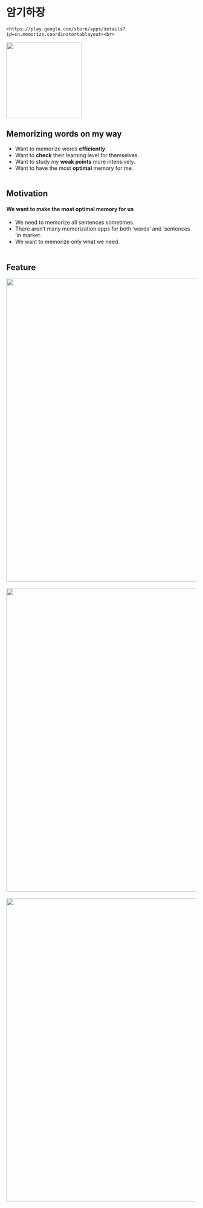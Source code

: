 # 암기하장
```
<https://play.google.com/store/apps/details?id=cn.memorize.coordinatortablayout><br>
```
<img width="200" src="https://user-images.githubusercontent.com/32731032/87845402-dee63300-c901-11ea-89d8-944d26bdab23.png">

## Memorizing words on my way
* Want to memorize words **efficiently**.
* Want to **check** their learning level for themselves.
* Want to study my **weak points** more intensively.
* Want to have the most **optimal** memory for me.
<br><br>

## Motivation
#### We want to make the most optimal memory for us
* We need to memorize all sentences sometimes.
* There aren’t many memorization apps for both ‘words’ and ‘sentences ’in market.
* We want to memorize only what we need. <br><br>

## Feature
<img width="800" src="https://user-images.githubusercontent.com/32731032/87845851-3ab2bb00-c906-11ea-85c8-1a17dbd7bad8.png"><br><br>
<img width="800" src="https://user-images.githubusercontent.com/32731032/87845852-3be3e800-c906-11ea-94bc-43d7ed316a45.png"><br><br>
<img width="800" src="https://user-images.githubusercontent.com/32731032/87845853-3c7c7e80-c906-11ea-9d59-62d4b9f484d7.png">
